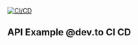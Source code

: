 [![CI/CD](https://github.com/williamkoller/api-example-dev.to-ci-cd/actions/workflows/ci-cd.yml/badge.svg)](https://github.com/williamkoller/api-example-dev.to-ci-cd/actions/workflows/ci-cd.yml)

## API Example @dev.to CI CD